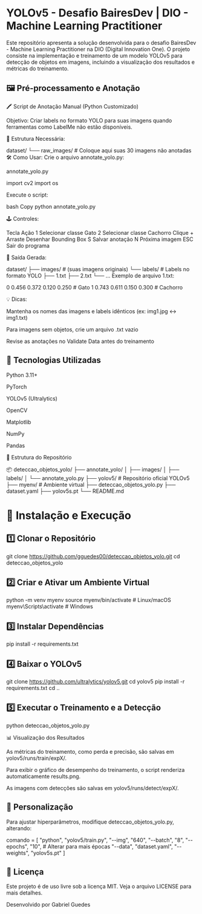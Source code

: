 # YOLOv5 - Desafio BairesDev | DIO - Machine Learning Practitioner

Este repositório apresenta a solução desenvolvida para o desafio BairesDev - Machine Learning Practitioner na DIO (Digital Innovation One). O projeto consiste na implementação e treinamento de um modelo YOLOv5 para detecção de objetos em imagens, incluindo a visualização dos resultados e métricas do treinamento.

## 🖼️ Pré-processamento e Anotação

🖍️ Script de Anotação Manual (Python Customizado)

Objetivo:
Criar labels no formato YOLO para suas imagens quando ferramentas como LabelMe não estão disponíveis.

📂 Estrutura Necessária:

dataset/
└── raw_images/  # Coloque aqui suas 30 imagens não anotadas
🛠️ Como Usar:
Crie o arquivo annotate_yolo.py:


annotate_yolo.py

import cv2
import os

Execute o script:

bash
Copy
python annotate_yolo.py

🕹️ Controles:

Tecla	Ação
1	Selecionar classe Gato
2	Selecionar classe Cachorro
Clique + Arraste	Desenhar Bounding Box
S	Salvar anotação
N	Próxima imagem
ESC	Sair do programa

🎯 Saída Gerada:


dataset/
├── images/  # (suas imagens originais)
└── labels/  # Labels no formato YOLO
    ├── 1.txt
    ├── 2.txt
    └── ...
Exemplo de arquivo 1.txt:

0 0.456 0.372 0.120 0.250  # Gato
1 0.743 0.611 0.150 0.300  # Cachorro

💡 Dicas:

Mantenha os nomes das imagens e labels idênticos (ex: img1.jpg ↔ img1.txt)

Para imagens sem objetos, crie um arquivo .txt vazio

Revise as anotações no Validate Data antes do treinamento

## 📌 Tecnologias Utilizadas

Python 3.11+

PyTorch

YOLOv5 (Ultralytics)

OpenCV

Matplotlib

NumPy

Pandas


📂 Estrutura do Repositório

📦 deteccao_objetos_yolo/
├── annotate_yolo/ 
│ ├── images/ 
│ ├── labels/ 
│ └── annotate_yolo.py 
├── yolov5/ # Repositório oficial YOLOv5 
├── myenv/ # Ambiente virtual
├── deteccao_objetos_yolo.py 
├── dataset.yaml 
├── yolov5s.pt 
└── README.md 

# 🚀 Instalação e Execução

## 1️⃣ Clonar o Repositório

git clone https://github.com/gguedes00/deteccao_objetos_yolo.git
cd deteccao_objetos_yolo

## 2️⃣ Criar e Ativar um Ambiente Virtual

python -m venv myenv
source myenv/bin/activate  # Linux/macOS
myenv\Scripts\activate     # Windows

## 3️⃣ Instalar Dependências

pip install -r requirements.txt

## 4️⃣ Baixar o YOLOv5

git clone https://github.com/ultralytics/yolov5.git
cd yolov5
pip install -r requirements.txt
cd ..

## 5️⃣ Executar o Treinamento e a Detecção

python deteccao_objetos_yolo.py

📊 Visualização dos Resultados

As métricas do treinamento, como perda e precisão, são salvas em yolov5/runs/train/expX/.

Para exibir o gráfico de desempenho do treinamento, o script renderiza automaticamente results.png.

As imagens com detecções são salvas em yolov5/runs/detect/expX/.

## 📌 Personalização

Para ajustar hiperparâmetros, modifique deteccao_objetos_yolo.py, alterando:

comando = [
    "python",
    "yolov5/train.py",
    "--img", "640",
    "--batch", "8",
    "--epochs", "10",  # Alterar para mais épocas
    "--data", "dataset.yaml",
    "--weights", "yolov5s.pt"
]

## 📄 Licença

Este projeto é de uso livre sob a licença MIT. Veja o arquivo LICENSE para mais detalhes.

Desenvolvido por Gabriel Guedes
